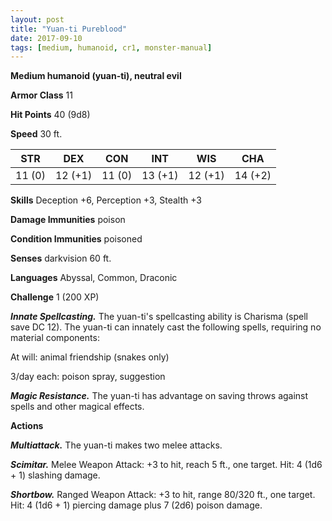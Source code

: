 ```yaml
---
layout: post
title: "Yuan-ti Pureblood"
date: 2017-09-10
tags: [medium, humanoid, cr1, monster-manual]
---
```


**Medium humanoid (yuan-ti), neutral evil**

**Armor Class** 11

**Hit Points** 40 (9d8)

**Speed** 30 ft.

|   STR   |   DEX   |   CON   |   INT   |   WIS   |   CHA   |
|:-----:|:-----:|:-----:|:-----:|:-----:|:-----:|
| 11 (0) | 12 (+1) | 11 (0) | 13 (+1) | 12 (+1) | 14 (+2) |

**Skills** Deception +6, Perception +3, Stealth +3

**Damage Immunities** poison

**Condition Immunities** poisoned

**Senses** darkvision 60 ft.

**Languages** Abyssal, Common, Draconic

**Challenge** 1 (200 XP)

***Innate Spellcasting.*** The yuan-ti's spellcasting ability is Charisma (spell save DC 12). The yuan-ti can innately cast the following spells, requiring no material components: 

At will: animal friendship (snakes only)

3/day each: poison spray, suggestion

***Magic Resistance.*** The yuan-ti has advantage on saving throws against spells and other magical effects.

**Actions**

***Multiattack.*** The yuan-ti makes two melee attacks.

***Scimitar.*** Melee Weapon Attack: +3 to hit, reach 5 ft., one target. Hit: 4 (1d6 + 1) slashing damage.

***Shortbow.*** Ranged Weapon Attack: +3 to hit, range 80/320 ft., one target. Hit: 4 (1d6 + 1) piercing damage plus 7 (2d6) poison damage.

